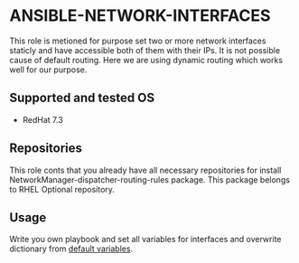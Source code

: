 ANSIBLE-NETWORK-INTERFACES
======================

This role is metioned for purpose set two or more network interfaces staticly
and have accessible both of them with their IPs. It is not possible cause of
default routing. Here we are using dynamic routing which works well for our
purpose.

Supported and tested OS
-----------------------
- RedHat 7.3


Repositories
------------
This role conts that you already have all necessary repositories for install
NetworkManager-dispatcher-routing-rules package. This package belongs to
RHEL Optional repository.

Usage
-----
Write you own playbook and set all variables for interfaces and overwrite
dictionary from [default variables](./default/main.yml).
